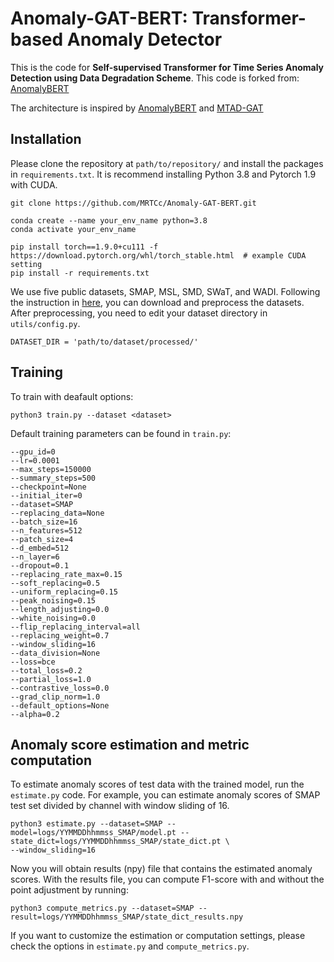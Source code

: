 # Anomaly-GAT-BERT: Transformer-based Anomaly Detector

This is the code for **Self-supervised Transformer for Time Series Anomaly Detection using Data Degradation Scheme**.
This code is forked from: [AnomalyBERT](https://github.com/Jhryu30/AnomalyBERT/tree/main)

The architecture is inspired by [AnomalyBERT](https://arxiv.org/abs/2305.04468v1) and [MTAD-GAT](https://arxiv.org/pdf/2009.02040.pdf)

## Installation

Please clone the repository at `path/to/repository/` and install the packages in `requirements.txt`.
It is recommend installing Python 3.8 and Pytorch 1.9 with CUDA.

```
git clone https://github.com/MRTCc/Anomaly-GAT-BERT.git

conda create --name your_env_name python=3.8
conda activate your_env_name

pip install torch==1.9.0+cu111 -f https://download.pytorch.org/whl/torch_stable.html  # example CUDA setting
pip install -r requirements.txt
```

We use five public datasets, SMAP, MSL, SMD, SWaT, and WADI.
Following the instruction in [here](utils/DATA_PREPARATION.md), you can download and preprocess the datasets.
After preprocessing, you need to edit your dataset directory in `utils/config.py`.

```
DATASET_DIR = 'path/to/dataset/processed/'
```


## Training

To train with deafault options:
```
python3 train.py --dataset <dataset>
```

Default training parameters can be found in `train.py`:
```
--gpu_id=0
--lr=0.0001
--max_steps=150000
--summary_steps=500
--checkpoint=None
--initial_iter=0
--dataset=SMAP
--replacing_data=None
--batch_size=16
--n_features=512
--patch_size=4
--d_embed=512
--n_layer=6
--dropout=0.1
--replacing_rate_max=0.15
--soft_replacing=0.5
--uniform_replacing=0.15
--peak_noising=0.15
--length_adjusting=0.0
--white_noising=0.0
--flip_replacing_interval=all
--replacing_weight=0.7
--window_sliding=16
--data_division=None
--loss=bce
--total_loss=0.2
--partial_loss=1.0
--contrastive_loss=0.0
--grad_clip_norm=1.0
--default_options=None
--alpha=0.2
```


## Anomaly score estimation and metric computation

To estimate anomaly scores of test data with the trained model, run the `estimate.py` code.
For example, you can estimate anomaly scores of SMAP test set divided by channel with window sliding of 16.

```
python3 estimate.py --dataset=SMAP --model=logs/YYMMDDhhmmss_SMAP/model.pt --state_dict=logs/YYMMDDhhmmss_SMAP/state_dict.pt \
--window_sliding=16
```

Now you will obtain results (npy) file that contains the estimated anomaly scores.
With the results file, you can compute F1-score with and without the point adjustment by running:

```
python3 compute_metrics.py --dataset=SMAP --result=logs/YYMMDDhhmmss_SMAP/state_dict_results.npy
```

If you want to customize the estimation or computation settings, please check the options in `estimate.py` and `compute_metrics.py`.
